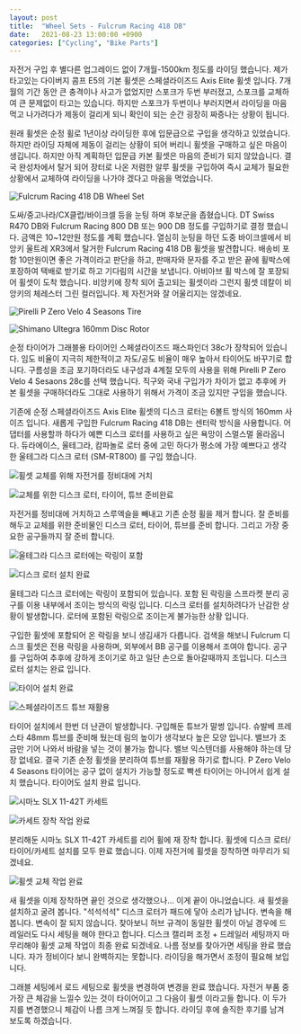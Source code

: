 ```yaml
---
layout: post
title:  "Wheel Sets - Fulcrum Racing 418 DB"
date:   2021-08-23 13:00:00 +0900
categories: ["Cycling", "Bike Parts"]
---
```

자전거 구입 후 별다른 업그레이드 없이 7개월-1500km 정도를 라이딩 했습니다. 제가 타고있는 다이버지 콤프 E5의 기본 휠셋은 스페셜라이즈드 Axis Elite 휠셋 입니다. 7개월의 기간 동안 큰 충격이나 사고가 없었지만 스포크가 두번 부러졌고, 스포크를 교체하여 큰 문제없이 타고는 있습니다. 하지만 스포크가 두번이나 부러지면서 라이딩을 마음먹고 나가려다가 제동이 걸리게 되니 확인이 되는 순간 굉장히 짜증나는 상황이 됩니다.



원래 휠셋은 순정 휠로 1년이상 라이딩한 후에 입문급으로 구입을 생각하고 있었습니다. 하지만 라이딩 자체에 제동이 걸리는 상황이 되어 버리니 휠셋을 구매하고 싶은 마음이  생깁니다. 하지만 아직 계획하던 입문급 카본 휠셋은 마음의 준비가 되지 않았습니다. 결국 완성차에서 탈거 되어 장터로 나온 저렴한 알루 휠셋을 구입하여 즉시 교체가 필요한 상황에서 교체하여 라이딩을 나가야 겠다고  마음을 먹었습니다.



![Fulcrum Racing 418 DB Wheel Set](https://img1.daumcdn.net/thumb/R1280x0/?scode=mtistory2&fname=https%3A%2F%2Fblog.kakaocdn.net%2Fdn%2FvPVUc%2FbtrvAVhStGo%2FUZUYl4uTatTuHTmfCZixLK%2Fimg.jpg)



도싸/중고나라/CX클럽/바이크셀 등을 눈팅 하며 후보군을 좁혔습니다. DT Swiss  R470 DB와 Fulcrum Racing 800 DB 또는 900 DB 정도를 구입하기로 결정 했습니다. 금액은 10~12만원 정도를 계획 했습니다. 열심히 눈팅을 하던 도중 바이크셀에서 비앙키 울트레 XR3에서 탈거한 Fulcrum Racing 418 DB 휠셋을 발견합니다. 배송비 포함 10만원이면 좋은 가격이라고 판단을 하고, 판매자와 문자를 주고 받은 끝에 휠박스에 포장하여 택배로 받기로 하고 기다림의 시간을 보냅니다. 아비아브 휠 박스에 잘 포장되어 휠셋이 도착 했습니다. 비앙키에 장착 되어 출고되는 휠셋이라 그런지 휠셋 데칼이 비앙키의 체레스터 그린 컬러입니다. 제 자전거와 잘 어울리지는 않겠네요.



![Pirelli P Zero Velo 4 Seasons Tire](https://img1.daumcdn.net/thumb/R1280x0/?scode=mtistory2&fname=https%3A%2F%2Fblog.kakaocdn.net%2Fdn%2FcG6OFu%2FbtrvJZpeLjc%2FDEuJJwczfhLqH4ZIZo1FE1%2Fimg.jpg)

![Shimano Ultegra 160mm Disc Rotor](https://img1.daumcdn.net/thumb/R1280x0/?scode=mtistory2&fname=https%3A%2F%2Fblog.kakaocdn.net%2Fdn%2FT4vGB%2FbtrvAVWsP4A%2FealevQgtFXZhwW9MTjU0h0%2Fimg.jpg)



순정 타이어가 그래블용 타이어인 스페셜라이즈드 패스파인더 38c가 장착되어 있습니다. 임도 비율이 지극히 제한적이고 자도/공도 비율이 매우 높아서 타이어도 바꾸기로 합니다. 구름성을 조금 포기하더라도 내구성과 4계절 모두의 사용을 위해 Pirelli P Zero Velo 4 Sesaons 28c를 선택 했습니다. 직구와 국내 구입가가 차이가 없고 추후에 카본 휠셋을 구매하더라도 그대로 사용하기 위해서 가격이 조금 있지만 구입을 했습니다.



기존에 순정 스페셜라이즈드 Axis Elite 휠셋의 디스크 로터는 6볼트 방식의 160mm 사이즈 입니다. 새롭게 구입한 Fulcrum Racing 418 DB는 센터락 방식을 사용합니다. 어댑터를 사용할까 하다가 예쁜 디스크 로터를 사용하고 싶은 욕망이 스멀스멀 올라옵니다. 듀라에이스, 울테그라, 캄파놀로 로터 중에 고민 하다가 평소에 가장 예쁘다고 생각한 울테그라 디스크 로터 (SM-RT800) 를 구입 했습니다.



![휠셋 교체를 위해 자전거를 정비대에 거치](https://img1.daumcdn.net/thumb/R1280x0/?scode=mtistory2&fname=https%3A%2F%2Fblog.kakaocdn.net%2Fdn%2Fbsx56e%2FbtrvH0o2A8a%2FAc92SkVggCEnGkucKkBrH0%2Fimg.jpg)

![교체를 위한 디스크 로터, 타이어, 튜브 준비완료](https://img1.daumcdn.net/thumb/R1280x0/?scode=mtistory2&fname=https%3A%2F%2Fblog.kakaocdn.net%2Fdn%2FdeLjMQ%2FbtrvEF7pQJt%2F2Dvug0QCJQiWWaRgolzoC0%2Fimg.jpg)



자전거를 정비대에 거치하고 스루엑슬을 빼내고 기존 순정 휠을 제거 합니다. 잘 준비를 해두고 교체를 위한 준비물인 디스크 로터, 타이어, 튜브를 준비 합니다. 그리고 가장 중요한 공구들까지 잘 준비 합니다.



![울테그라 디스크 로터에는 락링이 포함](https://img1.daumcdn.net/thumb/R1280x0/?scode=mtistory2&fname=https%3A%2F%2Fblog.kakaocdn.net%2Fdn%2FbMmKMz%2FbtrvHjaIpah%2FklaPX39QHgPoK7AkomZLV0%2Fimg.jpg)

![디스크 로터 설치 완료](https://img1.daumcdn.net/thumb/R1280x0/?scode=mtistory2&fname=https%3A%2F%2Fblog.kakaocdn.net%2Fdn%2FkBgZV%2FbtrvJxmfAep%2F1cw32IpNSK52wFNnvnFpk1%2Fimg.jpg)



울테그라 디스크 로터에는 락링이 포함되어 있습니다. 포함 된 락링을 스프라켓 분리 공구를 이용 내부에서 조이는 방식의 락링 입니다. 디스크 로터를 설치하려다가 난감한 상황이 발생합니다. 로터에 포함된 락링으로 조이는게 불가능한 상황 입니다.



구입한 휠셋에 포함되어 온 락링을 보니 생김새가 다릅니다. 검색을 해보니 Fulcrum 디스크 휠셋은 전용 락링을 사용하며, 외부에서 BB 공구를 이용해서 조여야 합니다.  공구를 구입하여 추후에 강하게 조이기로 하고 일단 손으로 돌아갈때까지 조입니다. 디스크 로터 설치는 완료 입니다.



![타이어 설치 완료](https://img1.daumcdn.net/thumb/R1280x0/?scode=mtistory2&fname=https%3A%2F%2Fblog.kakaocdn.net%2Fdn%2FcJWwk6%2FbtrvAUXzYfA%2FkYZxbVegk4umGiUxJD9wdK%2Fimg.jpg)

![스페셜라이즈드 튜브 재활용](https://img1.daumcdn.net/thumb/R1280x0/?scode=mtistory2&fname=https%3A%2F%2Fblog.kakaocdn.net%2Fdn%2Fcnr5Cl%2FbtrvI3lggUM%2FtkYZYOKMWeBNkYHFBQBd40%2Fimg.jpg)



타이어 설치에서 한번 더 난관이 발생합니다. 구입해둔 튜브가 말썽 입니다. 슈발베 프레스타 48mm 튜브를 준비해 뒀는데 림의 높이가 생각보다 높은 모양 입니다. 밸브가 조금만 기어 나와서 바람을 넣는 것이 불가능 합니다. 밸브 익스텐더를 사용해야 하는데 당장 없네요. 결국 기존 순정 휠셋을 분리하여 튜브를 재활용 하기로 합니다. P Zero Velo 4 Seasons 타이어는 공구 없이 설치가 가능할 정도로 빡센 타이어는 아니어서 쉽게 설치 했습니다. 타이어도 설치 완료 입니다.



![시마노 SLX 11-42T 카세트](https://img1.daumcdn.net/thumb/R1280x0/?scode=mtistory2&fname=https%3A%2F%2Fblog.kakaocdn.net%2Fdn%2FcwyN1F%2FbtrvJUhh9cb%2FMKgbt5Z12cQS7BSYvpd7tk%2Fimg.jpg)

![카세트 장착 작업 완료](https://img1.daumcdn.net/thumb/R1280x0/?scode=mtistory2&fname=https%3A%2F%2Fblog.kakaocdn.net%2Fdn%2FmgqhF%2FbtrvFe13t8i%2FHMexFPzTrRUADlJDuCMZuk%2Fimg.jpg)



분리해둔 시마노 SLX 11-42T 카세트를 리어 휠에 재 장착 합니다. 휠셋에 디스크 로터/타이어/카세트 설치를 모두 완료 했습니다. 이제 자전거에 휠셋을 장착하면 마무리가 되겠네요.



![휠셋 교체 작업 완료](https://img1.daumcdn.net/thumb/R1280x0/?scode=mtistory2&fname=https%3A%2F%2Fblog.kakaocdn.net%2Fdn%2FMaycd%2FbtrvF4x7Qry%2FXKlSJ4J8F6ohYI6GiJyaKK%2Fimg.jpg)



새 휠셋을 이제 장착하면 끝인 것으로 생각했으나... 이게 끝이 아니었습니다. 새 휠셋을 설치하고 굴려 봅니다. "석석석석" 디스크 로터가 패드에 닿아 소리가 납니다. 변속을 해봅니다. 변속이 잘 되지 않습니다.  찾아보니 허브 규격이 동일한 휠셋이 아닐 경우에 드레일러도 다시 세팅을 해야 한다고 합니다. 디스크 캘리퍼 조정 + 드레일러 세팅까지 마무리해야 휠셋 교체 작업이 최종 완료 되겠네요. 나름 정보를 찾아가면 세팅을 완료 했습니다. 자가 정비이다 보니 완벽하지는 못합니다. 라이딩을 해가면서 조정이 필요해 보입니다.



그래블 세팅에서 로드 세팅으로 휠셋을 변경하여 변경을 완료 했습니다. 자전거 부품 중 가장 큰 체감을 느낄수 있는 것이 타이어이고 그 다음이 휠셋 이라고들 합니다. 이 두가지를 변경했으니 체감이 나름 크게 느껴질 듯 합니다. 라이딩 후에 솔직한 후기를 남겨 보도록 하겠습니다.
